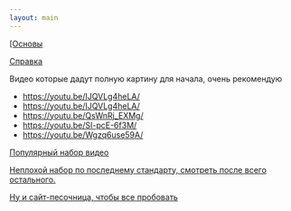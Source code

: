 ```yaml
---
layout: main
---
```



<p><a href="https://learn.javascript.ru/js">[Основы</a></p>
<p> <a href="https://developer.mozilla.org/ru/">Справка</a></p>
<p>Видео которые дадут полную картину для начала, очень рекомендую

*  <a href="https://youtu.be/IJQVLg4heLA/">https://youtu.be/IJQVLg4heLA/<a>
*  <a href="https://youtu.be/IJQVLg4heLA/">https://youtu.be/IJQVLg4heLA/<a>
*  <a href="https://youtu.be/QsWnRj_EXMg/">https://youtu.be/QsWnRj_EXMg/<a>
*  <a href="https://youtu.be/SI-pcE-6f3M/">https://youtu.be/SI-pcE-6f3M/<a>
*  <a href="https://youtu.be/Wgzq6use59A/">https://youtu.be/Wgzq6use59A/<a>
  
</p>
<p>
<a href="https://www.youtube.com/playlist?list=PL363QX7S8MfSxcHzvkNEqMYbOyhLeWwem/">Популярный набор видео </a>
</p>
<p>
<a href="https://www.youtube.com/playlist?list=PLqHlAwsJRxAOpWPtj2T6HhSzX-lKmKV2q">Неплохой набор по последнему стандарту, смотреть после всего остального.</a>
</p> 
 <p><a href="https://jsbin.com">Ну и сайт-песочница, чтобы все пробовать</p>  